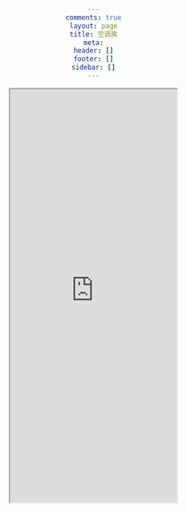 ```yaml
---
comments: true
layout: page
title: 空调房
meta:
header: []
footer: []
sidebar: []
---
```

<style>body{text-align:center}</style>
<iframe height="740" src="https://ac.yunyoujun.cn"></iframe>